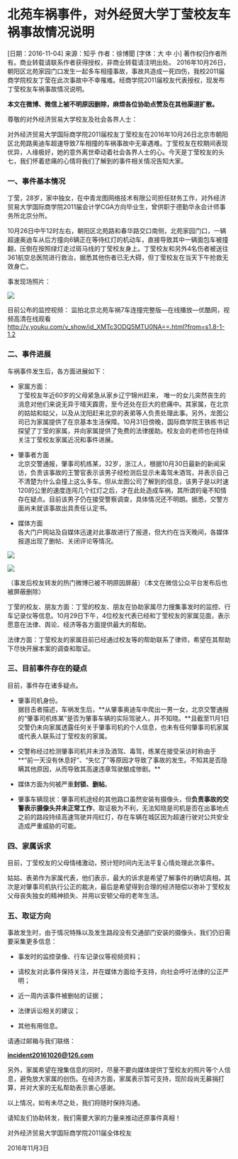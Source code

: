 
# 北苑车祸事件，对外经贸大学丁莹校友车祸事故情况说明

[日期：2016-11-04]	来源：知乎  作者：徐博聞	[字体：大 中 小]
著作权归作者所有。商业转载请联系作者获得授权，非商业转载请注明出处。
2016年10月26日，朝阳区北苑家园门口发生一起多车相撞事故，事故共造成一死四伤，我校2011届商学院校友丁莹在此次事故中不幸罹难。经商学院2011届校友代表授权，现发布丁莹校友车祸事故情况说明。

**本文在微博、微信上被不明原因删除，麻烦各位协助点赞及在其他渠道扩散。**

尊敬的对外经济贸易大学校友及社会各界人士：

对外经济贸易大学国际商学院2011届校友丁莹校友在2016年10月26日北京市朝阳区北苑路奥迪车超速导致7车相撞的车祸事故中无辜遇难。丁莹校友在校期间表现优异，人缘极好，她的意外离世牵动着社会各界人士的心。今天是丁莹校友的头七，我们怀着悲痛的心情将我们了解到的事件相关情况告知大家。

### 一、事件基本情况

丁莹，28岁，家中独女，在中青龙图网络技术有限公司担任财务工作，对外经济贸易大学国际商学院2011届会计学CGA方向毕业生，曾供职于德勤华永会计师事务所北京分所。

10月26日中午12时左右，朝阳区北苑路和春华路交口南侧，北苑家园门口，一辆超速奥迪车从后方撞向6辆正在等待红灯的机动车，直接导致其中一辆面包车被撞翻，压倒在按照绿灯走过斑马线的丁莹校友身上。丁莹校友和另外4名伤者被送往361航空总医院进行救治，据悉其他伤者已无大碍，但丁莹校友在当天下午抢救无效身亡。

事发现场照片：

![](http://upload-images.jianshu.io/upload_images/151701-51b7a2a3385c864a.jpg?imageMogr2/auto-orient/strip%7CimageView2/2/w/1240)


目前公布的监控视频： 监拍北京北苑车祸7车连撞完整版—在线播放—优酷网，视频高清在线观看 http://v.youku.com/v_show/id_XMTc3ODQ5MTU0NA==.html?from=s1.8-1-1.2

### 二、事件进展

车祸事件发生后，各方面进展如下：

* 家属方面：  
丁莹校友年近60岁的父母紧急从家乡辽宁锦州赶来， 唯一的女儿突然丧生的消息对他们来说无异于晴天霹雳，至今还处在巨大的悲痛中。其家属，在北京的姑姑和姑父，以及从沈阳赶来北京的表弟等人负责处理此事。另外，龙图公司已为家属提供了在京基本生活保障。10月31日傍晚，国际商学院王铁栋书记探望了丁莹的家属，并向家属提供了免费的法律援助。校友会的老师也在持续关注丁莹校友家属近况和事件进展。

* 肇事者方面  
北京交警通报，肇事司机练某，32岁，浙江人，根据10月30日最新的新闻采访，负责该事故的王警官表示该男子经检测后显示未毒驾未酒驾，并表示自己不清楚为什么会撞上这么多车。但从龙图公司了解到的信息，该男子是以时速120的公里的速度连闯几个红灯之后，才在此处造成车祸，其所谓的毫不知情存在疑点。目前该男子仍在接受警察调查，具体情况还不明朗。据悉，交警方面尚未就该事故出具责任认定书。

* 媒体方面  
各大门户网站及自媒体迅速对此事故进行了报道，但大约在当天晚间，各媒体报道出现了删帖、关闭评论等情况。

![](http://upload-images.jianshu.io/upload_images/151701-1c52e63d25bb5179.jpg?imageMogr2/auto-orient/strip%7CimageView2/2/w/1240)

![](http://upload-images.jianshu.io/upload_images/151701-1ed47ae50c7e7bd0.jpg?imageMogr2/auto-orient/strip%7CimageView2/2/w/1240)

（事发后校友转发的热门微博已被不明原因屏蔽）（本文在微信公众平台发布后也被屏蔽删除）

丁莹的校友、朋友方面：丁莹的校友、朋友在协助家属尽力搜集事发时的监控、行车记录仪等信息。10月29日下午，4位校友代表已经和丁莹校友的家属见面，表示愿意在法律、舆论、经济等各方面提供最大的帮助。

法律方面：丁莹校友的家属目前已经通过校友等的帮助联系了律师，希望在其帮助下尽快开展本案的调查和取证。

### 三、目前事件存在的疑点

目前，事件存在诸多疑点。

* 肇事司机身份。  
据目击者描述，车祸发生后，**从肇事奥迪车中爬出一男一女，北京交警通报的“肇事司机练某”是否为肇事车辆的实际驾驶人，并不知晓。**且截至11月1日交警仍未向家属透露任何关于肇事司机的个人信息，也未有任何肇事司机家属或代表人联系过丁莹校友的家属。

* 交警称经过检测肇事司机并未涉及酒驾、毒驾，练某在接受采访时称由于**“前一天没有休息好”、“失忆了”等原因才导致了事故的发生。不知其是否隐瞒其他原因，从而导致其高速违章驾驶酿成惨剧。**

* 媒体方面为何被严重**封锁、删帖**。

* 肇事车辆现状：肇事司机途经的其他路口虽然安装有摄像头，但**负责事故的交警表示摄像头并未正常工作**，取证极为不利，无法知晓是司机是否在出事地点之前的路段持续高速驾驶并闯红灯，存在车辆在城区因为超速行驶对公共安全造成严重威胁的可能。

### 四、家属诉求

目前，丁莹校友的父母情绪激动，预计短时间内无法平复心情处理此次事件。

姑姑、表弟作为家属代表，他们表示，最大的诉求是希望了解事件的确切真相，其次是对肇事司机执行公正的裁决，最后是希望得到合理的经济赔偿以弥补丁莹校友父母丧失独女的精神损失、并用以安顿父母的老年生活。

### 五、取证方向

事故发生时，由于情况特殊以及发生路段没有交通部门安装的摄像头，我们仍旧需要采集更多信息：

* 事发时的监控录像、行车记录仪等视频资料；

* 请校友对此事件保持关注，并在媒体方面给予支持，向社会呼吁法律的公正严明；

* 近一周内该事件被删帖的证据；

* 法律诉讼相关的建议；

* 其他有用信息。

请通过邮箱与我们联络：

**incident20161026@126.com**

另外，家属希望在搜集信息的同时，尽量不要向媒体提供丁莹校友的照片等个人信息，避免放大家属的创伤。在经济方面，家属表示暂可支持，现阶段尚无募捐打算，并对大家的无私帮助表示衷心感谢。

以上情况，如有未尽之处，我们将随时保持沟通。

请知友们协助转发，我们需要大家的力量来推动还原事件真相！

对外经济贸易大学国际商学院2011届全体校友

2016年11月3日
